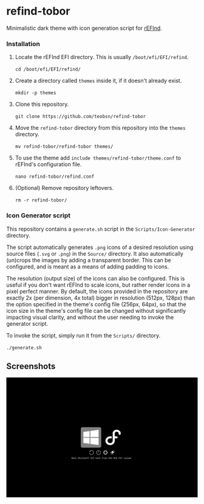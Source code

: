 # refind-tobor

Minimalistic dark theme with icon generation script for [rEFInd](http://www.rodsbooks.com/refind/).


### Installation

 1. Locate the rEFInd EFI directory. This is usually `/boot/efi/EFI/refind`.

    ```cd /boot/efi/EFI/refind/```

 2. Create a directory called `themes` inside it, if it doesn't already exist.

    ```mkdir -p themes```

 3. Clone this repository.

    ```git clone https://github.com/teobsn/refind-tobor```

 4. Move the `refind-tobor` directory from this repository into the `themes` directory.

    ```mv refind-tobor/refind-tobor themes/```

 5. To use the theme add `include themes/refind-tobor/theme.conf` to rEFInd's configuration file.

    ```nano refind-tobor/refind.conf```

 6. (Optional) Remove repository leftovers.

    ```rm -r refind-tobor/```

### Icon Generator script
This repository contains a `generate.sh` script in the `Scripts/Icon-Generator` directory.

The script automatically generates `.png` icons of a desired resolution using source files (`.svg` or `.png`) in the `Source/` directory.
It also automatically (un)crops the images by adding a transparent border. This can be configured, and is meant as a means of adding padding to icons.

The resolution (output size) of the icons can also be configured.
This is useful if you don't want rEFInd to scale icons, but rather render icons in a pixel perfect manner.
By default, the icons provided in the repository are exactly 2x (per dimension, 4x total) bigger in resolution (512px, 128px) than the option specified in the theme's config file (256px, 64px), so that the icon size in the theme's config file can be changed without significantly impacting visual clarity, and without the user needing to invoke the generator script.

To invoke the script, simply run it from the `Scripts/` directory.

`./generate.sh`

## Screenshots

![screenshot](Screenshots/1.png "Screenshot")